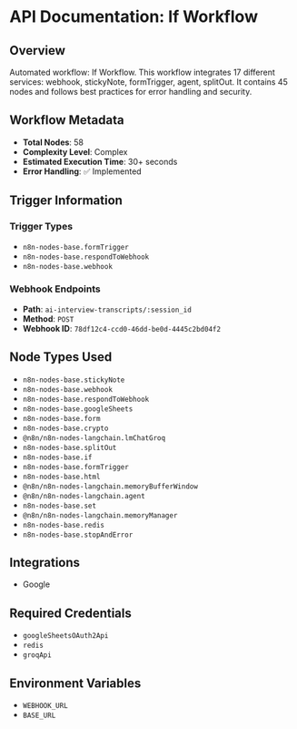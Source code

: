 # API Documentation: If Workflow

## Overview
Automated workflow: If Workflow. This workflow integrates 17 different services: webhook, stickyNote, formTrigger, agent, splitOut. It contains 45 nodes and follows best practices for error handling and security.

## Workflow Metadata
- **Total Nodes**: 58
- **Complexity Level**: Complex
- **Estimated Execution Time**: 30+ seconds
- **Error Handling**: ✅ Implemented

## Trigger Information
### Trigger Types
- `n8n-nodes-base.formTrigger`
- `n8n-nodes-base.respondToWebhook`
- `n8n-nodes-base.webhook`

### Webhook Endpoints
- **Path**: `ai-interview-transcripts/:session_id`
- **Method**: `POST`
- **Webhook ID**: `78df12c4-ccd0-46dd-be0d-4445c2bd04f2`


## Node Types Used
- `n8n-nodes-base.stickyNote`
- `n8n-nodes-base.webhook`
- `n8n-nodes-base.respondToWebhook`
- `n8n-nodes-base.googleSheets`
- `n8n-nodes-base.form`
- `n8n-nodes-base.crypto`
- `@n8n/n8n-nodes-langchain.lmChatGroq`
- `n8n-nodes-base.splitOut`
- `n8n-nodes-base.if`
- `n8n-nodes-base.formTrigger`
- `n8n-nodes-base.html`
- `@n8n/n8n-nodes-langchain.memoryBufferWindow`
- `@n8n/n8n-nodes-langchain.agent`
- `n8n-nodes-base.set`
- `@n8n/n8n-nodes-langchain.memoryManager`
- `n8n-nodes-base.redis`
- `n8n-nodes-base.stopAndError`

## Integrations
- Google

## Required Credentials
- `googleSheetsOAuth2Api`
- `redis`
- `groqApi`

## Environment Variables
- `WEBHOOK_URL`
- `BASE_URL`
